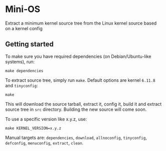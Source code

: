 # Mini-OS

Extract a minimum kernel source tree from the Linux kernel source based on a kernel config

## Getting started

To make sure you have required dependencies (on Debian/Ubuntu-like systems), run:

```shell
make dependencies
```

To extract source tree, simply run `make`. Default options are kernel `6.11.8` and `tinyconfig`:

```shell
make
```

This will download the source tarball, extract it, config it, build it and extract source tree in `src` directory. Building the new source will come soon.

To use a specific version like x.y.z, use:

```shell
make KERNEL_VERSION=x.y.z
```

Manual targets are: `dependencies`, `download`, `allnoconfig`, `tinyconfig`, `defconfig`, `menuconfig`, `extract`, `clean`.